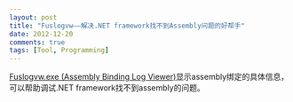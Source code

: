 ```yaml
---
layout: post
title: "Fuslogvw——解决.NET framework找不到Assembly问题的好帮手"
date: 2012-12-20
comments: true
tags: [Tool, Programming]
---
```

<a href="http://msdn.microsoft.com/en-us/library/e74a18c4(v=vs.110).aspx">Fuslogvw.exe (Assembly Binding Log Viewer)</a>显示assembly绑定的具体信息，可以帮助调试.NET framework找不到assembly的问题。<br /><blockquote></blockquote>